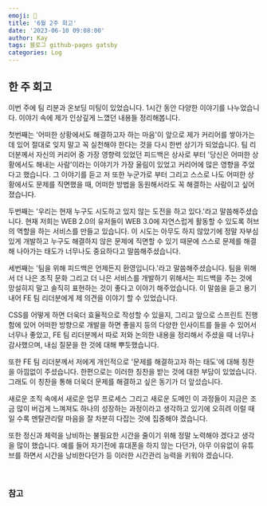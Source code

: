 ```yaml
---
emoji: 👋
title: '6월 2주 회고'
date: '2023-06-10 09:08:00'
author: Kay
tags: 블로그 github-pages gatsby
categories: Log
---
```


## 한 주 회고

이번 주에 팀 리분과 온보딩 미팅이 있었습니다.
1시간 동안 다양한 이야기를 나누었습니다. 이야기 속에 제가 인상깊게 느꼈던 내용들 정리해봅니다.

첫번째는 '어떠한 상황에서도 해결하고자 하는 마음'이 앞으로 제가 커리어를 쌓아가는데 있어 절대로 잊지 말고 꼭 실천해야 한다는 것을 다시 한번 상기가 되었습니다.
팀 리더분께서 자신의 커리어 중 가장 영향력 있었던 피드백은 상사로 부터 '당신은 어떠한 상황에서도 해내는 사람'이라는 이야기가 가장 울림이 있었고 커리어에 많은 영향을 주었다고 했습니다. 그 이야기를 듣고 저 또한 누군가로 부터 그리고 스스로 나도 어떠한 상황에서도 문제를 직면했을 때, 어떠한 방법을 동원해서라도 꼭 해결하는 사람이고 싶어졌습니다.

두번째는 '우리는 현재 누구도 시도하고 있지 않는 도전을 하고 있다.'라고 말씀해주셨습니다. 현재 저희는 WEB 2.0의 유저들이 WEB 3.0에 자연스럽게 활동할 수 있도록 허브의 역할을 하는 서비스를 만들고 있습니다. 이 시도는 아무도 하지 않았기에 정말 자부심 있게 개발하고 누구도 해결하지 않은 문제에 직면할 수 있기 때문에 스스로 문제를 해결해 나아가는 태도가 너무나도 중요하다고 말씀해주셨습니다.

세번째는 '팀을 위해 피드백은 언제든지 환영입니다.'라고 말씀해주셨습니다. 팀을 위해서 더 나은 조직 문화 그리고 더 나은 서비스를 개발하기 위해서는 피드백을 주는 것에 망설히지 말고 솔직히 표현하는 것이 좋다고 이야기 해주었습니다. 이 말씀을 듣고 용기내어 FE 팀 리더분에게 제 의견을 이야기 할 수 있었습니다.

CSS를 어떻게 하면 더욱더 효율적으로 작성할 수 있을지, 그리고 앞으로 스프린트 진행함에 있어 어떠한 방향으로 개발을 하면 좋을지 등의 다양한 인사이트를 들을 수 있어서 너무나 좋았고, FE 팀 리더분께서 따로 저와 논의한 내용을 정리해서 주셨을 때 너무나 감사했으며, 내심 질문을 한 것에 대해 뿌듯했습니다.

또한 FE 팀 리더분께서 저에게 개인적으로 '문제를 해결하고자 하는 태도'에 대해 칭찬을 아낌없이 주셨습니다. 한편으로는 이러한 칭찬을 받는 것에 대한 부담이 있었습니다. 그래도 이 칭찬을 통해 더욱더 문제를 해결하고 싶은 동기가 더 앞섰습니다.

새로운 조직 속에서 새로운 업무 프로세스 그리고 새로운 도메인 이 과정들이 지금은 조금 많이 버겁게 느껴져도 하나의 성장하는 과정이라고 생각하고 있기에 오히려 이럴 때 일 수록 멘탈관리랄 마음을 잘 차분히 다잡는 것에 집중해야 겠습니다.

또한 정신과 체력을 낭비하는 불필요한 시간을 줄이기 위해 정말 노력해야 겠다고 생각을 많이 했습니다. 예를 들어 자기전에 휴대폰을 하지 않는 다던가, 아무 이유없이 유튜브를 하면서 시간을 낭비한다던가 등 이러한 시간관리 능력을 키워야 겠습니다.

<br>

### 참고

```toc

```

